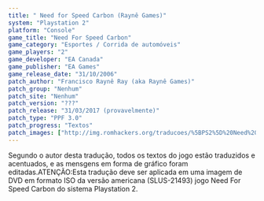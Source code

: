 ```yaml
---
title: " Need for Speed Carbon (Raynê Games)"
system: "Playstation 2"
platform: "Console"
game_title: "Need For Speed Carbon"
game_category: "Esportes / Corrida de automóveis"
game_players: "2"
game_developer: "EA Canada"
game_publisher: "EA Games"
game_release_date: "31/10/2006"
patch_author: "Francisco Raynê Ray (aka Raynê Games)"
patch_group: "Nenhum"
patch_site: "Nenhum"
patch_version: "???"
patch_release: "31/03/2017 (provavelmente)"
patch_type: "PPF 3.0"
patch_progress: "Textos"
patch_images: ["http://img.romhackers.org/traducoes/%5BPS2%5D%20Need%20For%20Speed%20Carbon%20-%20Rayn%C3%AA%20Games%20-%201.jpg","http://img.romhackers.org/traducoes/%5BPS2%5D%20Need%20For%20Speed%20Carbon%20-%20Rayn%C3%AA%20Games%20-%202.jpg","http://img.romhackers.org/traducoes/%5BPS2%5D%20Need%20For%20Speed%20Carbon%20-%20Rayn%C3%AA%20Games%20-%203.jpg"]
---
```

Segundo o autor desta tradução, todos os textos do jogo estão traduzidos e acentuados, e as mensgens em forma de gráfico foram editadas.ATENÇÃO:Esta tradução deve ser aplicada em uma imagem de DVD em formato ISO da versão americana (SLUS-21493) jogo Need For Speed Carbon do sistema Playstation 2.